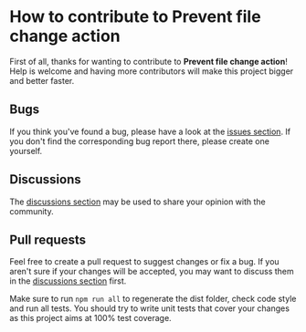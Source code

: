 # How to contribute to Prevent file change action

First of all, thanks for wanting to contribute to **Prevent file change action**! Help is
welcome and having more contributors will make this project bigger and better faster.

## Bugs

If you think you've found a bug, please have a look at the
[issues section](https://github.com/xalvarez/github-team-dashboard/issues). If you don't find the
corresponding bug report there, please create one yourself.

## Discussions

The [discussions section](https://github.com/xalvarez/prevent-file-change-action/discussions) may
be used to share your opinion with the community.

## Pull requests

Feel free to create a pull request to suggest changes or fix a bug. If you aren't sure if your changes
will be accepted, you may want to discuss them in the [discussions section](https://github.com/xalvarez/prevent-file-change-action/discussions) first.

Make sure to run `npm run all` to regenerate the dist folder, check code style and run all tests.
You should try to write unit tests that cover your changes as this project aims at 100% test
coverage.
